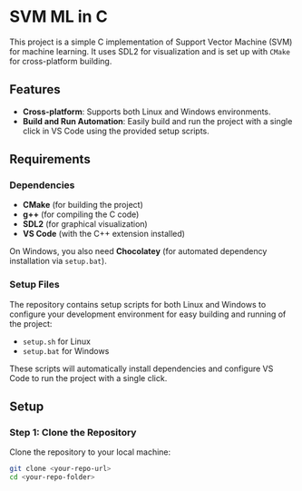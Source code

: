 # SVM ML in C

This project is a simple C implementation of Support Vector Machine (SVM) for machine learning. It uses SDL2 for visualization and is set up with `CMake` for cross-platform building.

## Features

- **Cross-platform**: Supports both Linux and Windows environments.
- **Build and Run Automation**: Easily build and run the project with a single click in VS Code using the provided setup scripts.

## Requirements

### Dependencies

- **CMake** (for building the project)
- **g++** (for compiling the C code)
- **SDL2** (for graphical visualization)
- **VS Code** (with the C++ extension installed)

On Windows, you also need **Chocolatey** (for automated dependency installation via `setup.bat`).

### Setup Files

The repository contains setup scripts for both Linux and Windows to configure your development environment for easy building and running of the project:

- `setup.sh` for Linux
- `setup.bat` for Windows

These scripts will automatically install dependencies and configure VS Code to run the project with a single click.

## Setup

### Step 1: Clone the Repository

Clone the repository to your local machine:

```bash
git clone <your-repo-url>
cd <your-repo-folder>

